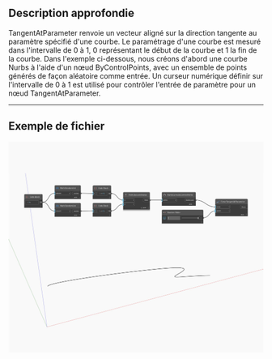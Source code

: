 ## Description approfondie
TangentAtParameter renvoie un vecteur aligné sur la direction tangente au paramètre spécifié d'une courbe. Le paramétrage d'une courbe est mesuré dans l'intervalle de 0 à 1, 0 représentant le début de la courbe et 1 la fin de la courbe. Dans l'exemple ci-dessous, nous créons d'abord une courbe Nurbs à l'aide d'un nœud ByControlPoints, avec un ensemble de points générés de façon aléatoire comme entrée. Un curseur numérique définir sur l'intervalle de 0 à 1 est utilisé pour contrôler l'entrée de paramètre pour un nœud TangentAtParameter.
___
## Exemple de fichier

![TangentAtParameter](./Autodesk.DesignScript.Geometry.Curve.TangentAtParameter_img.jpg)

